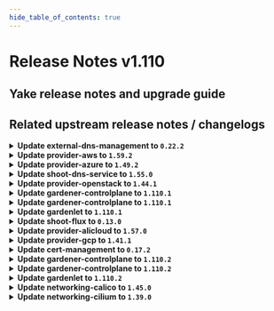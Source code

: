 ```yaml
---
hide_table_of_contents: true
---
```


# Release Notes v1.110

## Yake release notes and upgrade guide

## Related upstream release notes / changelogs


<details>
<summary><b>Update external-dns-management to <code>0.22.2</code></b></summary>

# [gardener/external-dns-management]

## 🐛 Bug Fixes

- `[OPERATOR]` Deletion of source DNSEntries must wait for completed deletion of target entries. by @MartinWeindel [#407]
## 🏃 Others

- `[OPERATOR]` introduce `dns.gardener.cloud/target-hard-ignore` annotation by @MartinWeindel [#404]
- `[OPERATOR]` Use AWS SDK v2 for the `aws-route53` provider by @MartinWeindel [#400]
- `[OPERATOR]` Bumps golang from 1.23.3 to 1.23.4. by @dependabot[bot] [#401]
- `[OPERATOR]` Remove annotation `gardener.cloud/operation=reconcile` on reconciliation by @MartinWeindel [#406]

## Helm Charts
- dns-controller-manager: `europe-docker.pkg.dev/gardener-project/releases/charts/dns-controller-manager:v0.22.2`
## Docker Images
- dns-controller-manager: `europe-docker.pkg.dev/gardener-project/releases/dns-controller-manager:v0.22.2`


</details>

<details>
<summary><b>Update provider-aws to <code>1.59.2</code></b></summary>

# [gardener/gardener-extension-provider-aws]

## 🐛 Bug Fixes

- `[USER]` Fix the `NamespacedCloudProfile` status mutation. by @LucaBernstein [#1172]

## Helm Charts
- admission-aws-application: `europe-docker.pkg.dev/gardener-project/releases/charts/gardener/extensions/admission-aws-application:v1.59.2`
- admission-aws-runtime: `europe-docker.pkg.dev/gardener-project/releases/charts/gardener/extensions/admission-aws-runtime:v1.59.2`
- provider-aws: `europe-docker.pkg.dev/gardener-project/releases/charts/gardener/extensions/provider-aws:v1.59.2`
## Docker Images
- gardener-extension-admission-aws: `europe-docker.pkg.dev/gardener-project/releases/gardener/extensions/admission-aws:v1.59.2`
- gardener-extension-provider-aws: `europe-docker.pkg.dev/gardener-project/releases/gardener/extensions/provider-aws:v1.59.2`


</details>

<details>
<summary><b>Update provider-azure to <code>1.49.2</code></b></summary>

# [gardener/gardener-extension-provider-azure]

## 🐛 Bug Fixes

- `[USER]` Fix the `NamespacedCloudProfile` status mutation. by @LucaBernstein [#1041]

## Helm Charts
- admission-azure-application: `europe-docker.pkg.dev/gardener-project/releases/charts/gardener/extensions/admission-azure-application:v1.49.2`
- admission-azure-runtime: `europe-docker.pkg.dev/gardener-project/releases/charts/gardener/extensions/admission-azure-runtime:v1.49.2`
- provider-azure: `europe-docker.pkg.dev/gardener-project/releases/charts/gardener/extensions/provider-azure:v1.49.2`
## Docker Images
- gardener-extension-admission-azure: `europe-docker.pkg.dev/gardener-project/releases/gardener/extensions/admission-azure:v1.49.2`
- gardener-extension-provider-azure: `europe-docker.pkg.dev/gardener-project/releases/gardener/extensions/provider-azure:v1.49.2`


</details>

<details>
<summary><b>Update shoot-dns-service to <code>1.55.0</code></b></summary>

# [gardener/gardener-extension-shoot-dns-service]

## ⚠️ Breaking Changes

- `[OPERATOR]` The following extension chart values are changed:  
  - `.dnsControllerManager.vpa.minAllowed` -> `.dnsControllerManager.vpa.resourcePolicy.minAllowed`  
    
  Make sure to adapt your values to the breaking change when upgrading to this version of the extension. by @ialidzhikov [#409]
## 🐛 Bug Fixes

- `[OPERATOR]` Ensure record for DNSEntries are left untouched during migration. by @MartinWeindel [#408]
## 🏃 Others

- `[OPERATOR]` Bumps github.com/gardener/gardener from 1.108.0 to 1.109.0. by @dependabot[bot] [#403]
- `[OPERATOR]` Bumps github.com/gardener/gardener from 1.109.0 to 1.110.0. by @dependabot[bot] [#406]
- `[OPERATOR]` The extension Deployment does no longer specify memory limits. by @ialidzhikov [#409]
- `[OPERATOR]` Vertical scaling on CPU dropped in VPA resource by @MartinWeindel [#402]
# [gardener/external-dns-management]

## 🐛 Bug Fixes

- `[OPERATOR]` Deletion of source DNSEntries must wait for completed deletion of target entries. by @MartinWeindel [gardener/external-dns-management#407]
## 🏃 Others

- `[OPERATOR]` Use AWS SDK v2 for the `aws-route53` provider by @MartinWeindel [gardener/external-dns-management#400]
- `[OPERATOR]` Remove annotation `gardener.cloud/operation=reconcile` on reconciliation by @MartinWeindel [gardener/external-dns-management#406]
- `[OPERATOR]` Bumps golang from 1.23.3 to 1.23.4. by @dependabot[bot] [gardener/external-dns-management#401]
- `[OPERATOR]` introduce `dns.gardener.cloud/target-hard-ignore` annotation by @MartinWeindel [gardener/external-dns-management#404]

## Helm Charts
- admission-shoot-dns-service-application: `europe-docker.pkg.dev/gardener-project/releases/charts/gardener/extensions/admission-shoot-dns-service-application:v1.55.0`
- admission-shoot-dns-service-runtime: `europe-docker.pkg.dev/gardener-project/releases/charts/gardener/extensions/admission-shoot-dns-service-runtime:v1.55.0`
- shoot-dns-service: `europe-docker.pkg.dev/gardener-project/releases/charts/gardener/extensions/shoot-dns-service:v1.55.0`
## Docker Images
- gardener-extension-admission-shoot-dns-service: `europe-docker.pkg.dev/gardener-project/releases/gardener/extensions/admission-shoot-dns-service:v1.55.0`
- gardener-extension-shoot-dns-service: `europe-docker.pkg.dev/gardener-project/releases/gardener/extensions/shoot-dns-service:v1.55.0`


</details>

<details>
<summary><b>Update provider-openstack to <code>1.44.1</code></b></summary>

# [gardener/gardener-extension-provider-openstack]

## 🐛 Bug Fixes

- `[USER]` MCM update to v0.20.1: Increase VM status check timeout to 1200 seconds by @hebelsan [#939]

## Helm Charts
- admission-openstack-application: `europe-docker.pkg.dev/gardener-project/releases/charts/gardener/extensions/admission-openstack-application:v1.44.1`
- admission-openstack-runtime: `europe-docker.pkg.dev/gardener-project/releases/charts/gardener/extensions/admission-openstack-runtime:v1.44.1`
- provider-openstack: `europe-docker.pkg.dev/gardener-project/releases/charts/gardener/extensions/provider-openstack:v1.44.1`
## Docker Images
- gardener-extension-admission-openstack: `europe-docker.pkg.dev/gardener-project/releases/gardener/extensions/admission-openstack:v1.44.1`
- gardener-extension-provider-openstack: `europe-docker.pkg.dev/gardener-project/releases/gardener/extensions/provider-openstack:v1.44.1`


</details>

<details>
<summary><b>Update gardener-controlplane to <code>1.110.1</code></b></summary>

# [gardener/gardener]

## 🐛 Bug Fixes

- `[USER]` Fix initial scheduling of `Shoot` with `NamespacedCloudProfile` reference. by @LucaBernstein [#11076]

</details>

<details>
<summary><b>Update gardener-controlplane to <code>1.110.1</code></b></summary>

# [gardener/gardener]

## 🐛 Bug Fixes

- `[USER]` Fix initial scheduling of `Shoot` with `NamespacedCloudProfile` reference. by @LucaBernstein [#11076]

</details>

<details>
<summary><b>Update gardenlet to <code>1.110.1</code></b></summary>

# [gardener/gardener]

## 🐛 Bug Fixes

- `[USER]` Fix initial scheduling of `Shoot` with `NamespacedCloudProfile` reference. by @LucaBernstein [#11076]

</details>

<details>
<summary><b>Update shoot-flux to <code>0.13.0</code></b></summary>

## What's Changed
* 🤖 Update module github.com/onsi/gomega to v1.36.1 by @renovate in https://github.com/stackitcloud/gardener-extension-shoot-flux/pull/125
* Bump gardener to `v1.107` by @Duciwuci in https://github.com/stackitcloud/gardener-extension-shoot-flux/pull/127


**Full Changelog**: https://github.com/stackitcloud/gardener-extension-shoot-flux/compare/v0.12.0...v0.13.0

</details>

<details>
<summary><b>Update provider-alicloud to <code>1.57.0</code></b></summary>

# [gardener/gardener-extension-provider-alicloud]

## ⚠️ Breaking Changes

- `[OPERATOR]` The Helm charts for the `application` and `runtime` parts of the gardener-extension-admission-alicloud admission controller have been separated into standalone charts. These charts now assume a Garden setup with a virtual garden. Both charts must be deployed individually: the `runtime` chart on the Garden runtime cluster, and the `application` chart on the virtual garden. Additionally, the intermediate `global` level in the Helm values has been removed, so you may need to adjust your provided values accordingly. by @MartinWeindel [#746]
## ✨ New Features

- `[OPERATOR]` Adjustments for additional deployment of extension and admission controller on Garden runtime cluster by gardener-operator. by @MartinWeindel [#746]
## 🏃 Others

- `[OPERATOR]` Fixes Alicloud bastion instance CPU architecture not aligning with the image CPU architecture in certain conditions by @tedteng [#747]
- `[OPERATOR]` Remove the duplicate provider type check from the admission webhooks. by @LucaBernstein [#749]
- `[OPERATOR]` Bump gardener/gardener from v1.98.4 to v1.108.1. by @MartinWeindel [#746]

## Helm Charts
- admission-alicloud-application: `europe-docker.pkg.dev/gardener-project/releases/charts/gardener/extensions/admission-alicloud-application:v1.57.0`
- admission-alicloud-runtime: `europe-docker.pkg.dev/gardener-project/releases/charts/gardener/extensions/admission-alicloud-runtime:v1.57.0`
- provider-alicloud: `europe-docker.pkg.dev/gardener-project/releases/charts/gardener/extensions/provider-alicloud:v1.57.0`
## Docker Images
- gardener-extension-admission-alicloud: `europe-docker.pkg.dev/gardener-project/releases/gardener/extensions/admission-alicloud:v1.57.0`
- gardener-extension-provider-alicloud: `europe-docker.pkg.dev/gardener-project/releases/gardener/extensions/provider-alicloud:v1.57.0`


</details>

<details>
<summary><b>Update provider-gcp to <code>1.41.1</code></b></summary>

# [gardener/gardener-extension-provider-gcp]

## 🏃 Others

- `[OPERATOR]` Disable --allocate-node-cidrs in kube-controller-manager for kubernetes >= 1.31 as cloud-controller-manager takes over this responsibility. by @hebelsan [#937]

## Helm Charts
- admission-gcp-application: `europe-docker.pkg.dev/gardener-project/releases/charts/gardener/extensions/admission-gcp-application:v1.41.1`
- admission-gcp-runtime: `europe-docker.pkg.dev/gardener-project/releases/charts/gardener/extensions/admission-gcp-runtime:v1.41.1`
- provider-gcp: `europe-docker.pkg.dev/gardener-project/releases/charts/gardener/extensions/provider-gcp:v1.41.1`
## Docker Images
- gardener-extension-admission-gcp: `europe-docker.pkg.dev/gardener-project/releases/gardener/extensions/admission-gcp:v1.41.1`
- gardener-extension-provider-gcp: `europe-docker.pkg.dev/gardener-project/releases/gardener/extensions/provider-gcp:v1.41.1`


</details>

<details>
<summary><b>Update cert-management to <code>0.17.2</code></b></summary>

# [gardener/cert-management]

## 🏃 Others

- `[OPERATOR]` Support `DNSRecord.spec.class` by annotation `cert.gardener.cloud/dnsrecord-class` by @MartinWeindel [#384]
## 📖 Documentation

- `[DEVELOPER]` Document gaps between the community `cert-manager` and Gardener's `cert-management`. by @marc1404 [#379]

## Helm Charts
- cert-controller-manager: `europe-docker.pkg.dev/gardener-project/releases/charts/cert-controller-manager:v0.17.2`
## Docker Images
- cert-management: `europe-docker.pkg.dev/gardener-project/releases/cert-controller-manager:v0.17.2`


</details>

<details>
<summary><b>Update gardener-controlplane to <code>1.110.2</code></b></summary>

# [gardener/gardener]

## 🐛 Bug Fixes

- `[OPERATOR]` A permission issue was fixed that prevented the `VPAEvictionRequirements` controller to patch `VPA` resources in the garden runtime cluster, in case it is also registered as a seed. by @timuthy [#11143]
## 🏃 Others

- `[DEVELOPER]` The order of the predicates for extension controllers has been changed to ensure that class and types are checked first.   
  This avoids side effects by the passed predicates especially if the controller runs on the runtime cluster. by @oliver-goetz [#11133]

## Helm Charts
- controlplane: `europe-docker.pkg.dev/gardener-project/releases/charts/gardener/controlplane:v1.110.2`
- gardenlet: `europe-docker.pkg.dev/gardener-project/releases/charts/gardener/gardenlet:v1.110.2`
- operator: `europe-docker.pkg.dev/gardener-project/releases/charts/gardener/operator:v1.110.2`
- resource-manager: `europe-docker.pkg.dev/gardener-project/releases/charts/gardener/resource-manager:v1.110.2`
## Docker Images
- admission-controller: `europe-docker.pkg.dev/gardener-project/releases/gardener/admission-controller:v1.110.2`
- apiserver: `europe-docker.pkg.dev/gardener-project/releases/gardener/apiserver:v1.110.2`
- controller-manager: `europe-docker.pkg.dev/gardener-project/releases/gardener/controller-manager:v1.110.2`
- gardenlet: `europe-docker.pkg.dev/gardener-project/releases/gardener/gardenlet:v1.110.2`
- node-agent: `europe-docker.pkg.dev/gardener-project/releases/gardener/node-agent:v1.110.2`
- operator: `europe-docker.pkg.dev/gardener-project/releases/gardener/operator:v1.110.2`
- resource-manager: `europe-docker.pkg.dev/gardener-project/releases/gardener/resource-manager:v1.110.2`
- scheduler: `europe-docker.pkg.dev/gardener-project/releases/gardener/scheduler:v1.110.2`


</details>

<details>
<summary><b>Update gardener-controlplane to <code>1.110.2</code></b></summary>

# [gardener/gardener]

## 🐛 Bug Fixes

- `[OPERATOR]` A permission issue was fixed that prevented the `VPAEvictionRequirements` controller to patch `VPA` resources in the garden runtime cluster, in case it is also registered as a seed. by @timuthy [#11143]
## 🏃 Others

- `[DEVELOPER]` The order of the predicates for extension controllers has been changed to ensure that class and types are checked first.   
  This avoids side effects by the passed predicates especially if the controller runs on the runtime cluster. by @oliver-goetz [#11133]

## Helm Charts
- controlplane: `europe-docker.pkg.dev/gardener-project/releases/charts/gardener/controlplane:v1.110.2`
- gardenlet: `europe-docker.pkg.dev/gardener-project/releases/charts/gardener/gardenlet:v1.110.2`
- operator: `europe-docker.pkg.dev/gardener-project/releases/charts/gardener/operator:v1.110.2`
- resource-manager: `europe-docker.pkg.dev/gardener-project/releases/charts/gardener/resource-manager:v1.110.2`
## Docker Images
- admission-controller: `europe-docker.pkg.dev/gardener-project/releases/gardener/admission-controller:v1.110.2`
- apiserver: `europe-docker.pkg.dev/gardener-project/releases/gardener/apiserver:v1.110.2`
- controller-manager: `europe-docker.pkg.dev/gardener-project/releases/gardener/controller-manager:v1.110.2`
- gardenlet: `europe-docker.pkg.dev/gardener-project/releases/gardener/gardenlet:v1.110.2`
- node-agent: `europe-docker.pkg.dev/gardener-project/releases/gardener/node-agent:v1.110.2`
- operator: `europe-docker.pkg.dev/gardener-project/releases/gardener/operator:v1.110.2`
- resource-manager: `europe-docker.pkg.dev/gardener-project/releases/gardener/resource-manager:v1.110.2`
- scheduler: `europe-docker.pkg.dev/gardener-project/releases/gardener/scheduler:v1.110.2`


</details>

<details>
<summary><b>Update gardenlet to <code>1.110.2</code></b></summary>

# [gardener/gardener]

## 🐛 Bug Fixes

- `[OPERATOR]` A permission issue was fixed that prevented the `VPAEvictionRequirements` controller to patch `VPA` resources in the garden runtime cluster, in case it is also registered as a seed. by @timuthy [#11143]
## 🏃 Others

- `[DEVELOPER]` The order of the predicates for extension controllers has been changed to ensure that class and types are checked first.   
  This avoids side effects by the passed predicates especially if the controller runs on the runtime cluster. by @oliver-goetz [#11133]

## Helm Charts
- controlplane: `europe-docker.pkg.dev/gardener-project/releases/charts/gardener/controlplane:v1.110.2`
- gardenlet: `europe-docker.pkg.dev/gardener-project/releases/charts/gardener/gardenlet:v1.110.2`
- operator: `europe-docker.pkg.dev/gardener-project/releases/charts/gardener/operator:v1.110.2`
- resource-manager: `europe-docker.pkg.dev/gardener-project/releases/charts/gardener/resource-manager:v1.110.2`
## Docker Images
- admission-controller: `europe-docker.pkg.dev/gardener-project/releases/gardener/admission-controller:v1.110.2`
- apiserver: `europe-docker.pkg.dev/gardener-project/releases/gardener/apiserver:v1.110.2`
- controller-manager: `europe-docker.pkg.dev/gardener-project/releases/gardener/controller-manager:v1.110.2`
- gardenlet: `europe-docker.pkg.dev/gardener-project/releases/gardener/gardenlet:v1.110.2`
- node-agent: `europe-docker.pkg.dev/gardener-project/releases/gardener/node-agent:v1.110.2`
- operator: `europe-docker.pkg.dev/gardener-project/releases/gardener/operator:v1.110.2`
- resource-manager: `europe-docker.pkg.dev/gardener-project/releases/gardener/resource-manager:v1.110.2`
- scheduler: `europe-docker.pkg.dev/gardener-project/releases/gardener/scheduler:v1.110.2`


</details>

<details>
<summary><b>Update networking-calico to <code>1.45.0</code></b></summary>

# [gardener/gardener-extension-networking-calico]

## 🏃 Others

- `[OPERATOR]` Allow running without overlay configuration. by @axel7born [#546]
- `[OPERATOR]` Disable masquerading of IPv6 pod traffic which leaves the cluster. by @DockToFuture [#547]
- `[OPERATOR]` Support VXLAN as overlay. by @DockToFuture [#556]
- `[OPERATOR]` Update calico to `v3.29.1`. by @DockToFuture [#558]

## Helm Charts
- admission-calico-application: `europe-docker.pkg.dev/gardener-project/releases/charts/gardener/extensions/admission-calico-application:v1.45.0`
- admission-calico-runtime: `europe-docker.pkg.dev/gardener-project/releases/charts/gardener/extensions/admission-calico-runtime:v1.45.0`
- networking-calico: `europe-docker.pkg.dev/gardener-project/releases/charts/gardener/extensions/networking-calico:v1.45.0`
## Docker Images
- gardener-extension-admission-calico: `europe-docker.pkg.dev/gardener-project/releases/gardener/extensions/admission-calico:v1.45.0`
- gardener-extension-networking-calico: `europe-docker.pkg.dev/gardener-project/releases/gardener/extensions/networking-calico:v1.45.0`


</details>

<details>
<summary><b>Update networking-cilium to <code>1.39.0</code></b></summary>

# [gardener/gardener-extension-networking-cilium]

## 🏃 Others

- `[OPERATOR]` Disable masquerading of IPv6 pod traffic which leaves the cluster. by @axel7born [#462]

## Helm Charts
- admission-cilium-application: `europe-docker.pkg.dev/gardener-project/releases/charts/gardener/extensions/admission-cilium-application:v1.39.0`
- admission-cilium-runtime: `europe-docker.pkg.dev/gardener-project/releases/charts/gardener/extensions/admission-cilium-runtime:v1.39.0`
- networking-cilium: `europe-docker.pkg.dev/gardener-project/releases/charts/gardener/extensions/networking-cilium:v1.39.0`
## Docker Images
- gardener-extension-admission-cilium: `europe-docker.pkg.dev/gardener-project/releases/gardener/extensions/admission-cilium:v1.39.0`
- gardener-extension-networking-cilium: `europe-docker.pkg.dev/gardener-project/releases/gardener/extensions/networking-cilium:v1.39.0`


</details>
